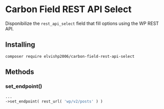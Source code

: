 # Carbon Field REST API Select

Disponibilize the ```rest_api_select``` field that fill options using the WP REST API.

## Installing

```
composer require elvishp2006/carbon-field-rest-api-select
```

## Methods

### set_endpoint()

```php
...
->set_endpoint( rest_url( 'wp/v2/posts' ) )
```
